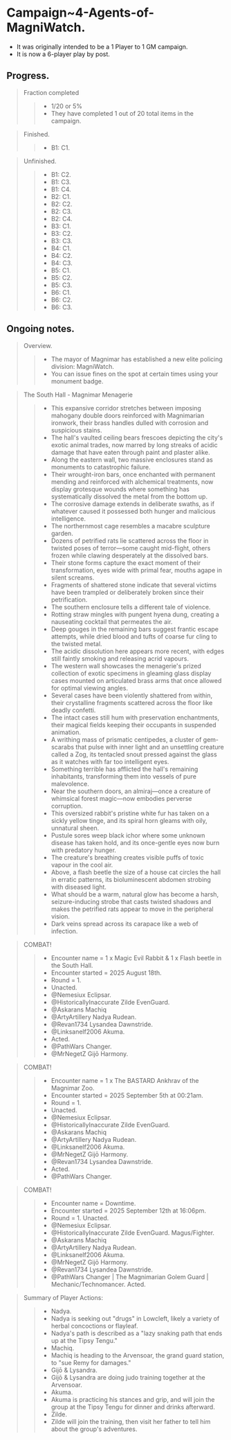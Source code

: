 # Campaign~4-Agents-of-MagniWatch.

- It was originally intended to be a 1 Player to 1 GM campaign.
- It is now a 6-player play by post.

## Progress.

> Fraction completed
>> - 1/20 or 5%
>> - They have completed 1 out of 20 total items in the campaign.

> Finished.
>> - B1: C1.

> Unfinished.
>> - B1: C2.
>> - B1: C3.
>> - B1: C4. 
>> - B2: C1.
>> - B2: C2.
>> - B2: C3.
>> - B2: C4.
>> - B3: C1.
>> - B3: C2.
>> - B3: C3.
>> - B4: C1.
>> - B4: C2.
>> - B4: C3.
>> - B5: C1.
>> - B5: C2.
>> - B5: C3.
>> - B6: C1.
>> - B6: C2.
>> - B6: C3.

## Ongoing notes.

> Overview.
>> - The mayor of Magnimar has established a new elite policing division: MagniWatch.
>> - You can issue fines on the spot at certain times using your monument badge.

> The South Hall - Magnimar Menagerie
>> - This expansive corridor stretches between imposing mahogany double doors reinforced with Magnimarian ironwork, their brass handles dulled with corrosion and suspicious stains. 
>> - The hall's vaulted ceiling bears frescoes depicting the city's exotic animal trades, now marred by long streaks of acidic damage that have eaten through paint and plaster alike. 
>> - Along the eastern wall, two massive enclosures stand as monuments to catastrophic failure. 
>> - Their wrought-iron bars, once enchanted with permanent mending and reinforced with alchemical treatments, now display grotesque wounds where something has systematically dissolved the metal from the bottom up. 
>> - The corrosive damage extends in deliberate swaths, as if whatever caused it possessed both hunger and malicious intelligence. 
>> - The northernmost cage resembles a macabre sculpture garden. 
>> - Dozens of petrified rats lie scattered across the floor in twisted poses of terror—some caught mid-flight, others frozen while clawing desperately at the dissolved bars. 
>> - Their stone forms capture the exact moment of their transformation, eyes wide with primal fear, mouths agape in silent screams. 
>> - Fragments of shattered stone indicate that several victims have been trampled or deliberately broken since their petrification. 
>> - The southern enclosure tells a different tale of violence. 
>> - Rotting straw mingles with pungent hyena dung, creating a nauseating cocktail that permeates the air. 
>> - Deep gouges in the remaining bars suggest frantic escape attempts, while dried blood and tufts of coarse fur cling to the twisted metal. 
>> - The acidic dissolution here appears more recent, with edges still faintly smoking and releasing acrid vapours. 
>> - The western wall showcases the menagerie's prized collection of exotic specimens in gleaming glass display cases mounted on articulated brass arms that once allowed for optimal viewing angles. 
>> - Several cases have been violently shattered from within, their crystalline fragments scattered across the floor like deadly confetti. 
>> - The intact cases still hum with preservation enchantments, their magical fields keeping their occupants in suspended animation.
>> - A writhing mass of prismatic centipedes, a cluster of gem-scarabs that pulse with inner light and an unsettling creature called a Zog, its tentacled snout pressed against the glass as it watches with far too intelligent eyes. 
>> - Something terrible has afflicted the hall's remaining inhabitants, transforming them into vessels of pure malevolence. 
>> - Near the southern doors, an almiraj—once a creature of whimsical forest magic—now embodies perverse corruption. 
>> - This oversized rabbit's pristine white fur has taken on a sickly yellow tinge, and its spiral horn gleams with oily, unnatural sheen. 
>> - Pustule sores weep black ichor where some unknown disease has taken hold, and its once-gentle eyes now burn with predatory hunger. 
>> - The creature's breathing creates visible puffs of toxic vapour in the cool air. 
>> - Above, a flash beetle the size of a house cat circles the hall in erratic patterns, its bioluminescent abdomen strobing with diseased light. 
>> - What should be a warm, natural glow has become a harsh, seizure-inducing strobe that casts twisted shadows and makes the petrified rats appear to move in the peripheral vision. 
>> - Dark veins spread across its carapace like a web of infection.

> COMBAT!
>> - Encounter name = 1 x Magic Evil Rabbit & 1 x Flash beetle in the South Hall. 
>> - Encounter started = 2025 August 18th. 
>> - Round = 1. 
>> - Unacted. 
>> - @Nemesiux Eclipsar. 
>> - @HistoricallyInaccurate Zilde EvenGuard. 
>> - @Askarans Machiq 
>> - @ArtyArtillery Nadya Rudean. 
>> - @Revan1734 Lysandea Dawnstride. 
>> - @Linksanelf2006 Akuma. 
>> - Acted. 
>> - @PathWars Changer. 
>> - @MrNegetZ Gijō Harmony.

> COMBAT!
>> - Encounter name = 1 x The BASTARD Ankhrav of the Magnimar Zoo. 
>> - Encounter started = 2025 September 5th at 00:21am. 
>> - Round = 1. 
>> - Unacted. 
>> - @Nemesiux Eclipsar. 
>> - @HistoricallyInaccurate Zilde EvenGuard. 
>> - @Askarans Machiq 
>> - @ArtyArtillery Nadya Rudean. 
>> - @Linksanelf2006 Akuma. 
>> - @MrNegetZ Gijō Harmony. 
>> - @Revan1734 Lysandea Dawnstride. 
>> - Acted. 
>> - @PathWars Changer.

> COMBAT!
>> - Encounter name = Downtime.
>> - Encounter started = 2025 September 12th at 16:06pm. 
>> - Round = 1.
> Unacted.
>> - @Nemesiux Eclipsar. 
>> - @HistoricallyInaccurate Zilde EvenGuard. Magus/Fighter.
>> - @Askarans Machiq 
>> - @ArtyArtillery Nadya Rudean. 
>> - @Linksanelf2006 Akuma. 
>> - @MrNegetZ Gijō Harmony. 
>> - @Revan1734 Lysandea Dawnstride.
>> - @PathWars Changer | The Magnimarian Golem Guard | Mechanic/Technomancer.
> Acted. 

> Summary of Player Actions:
>> - Nadya. 
>> - Nadya is seeking out "drugs" in Lowcleft, likely a variety of herbal concoctions or flayleaf. 
>> - Nadya's path is described as a "lazy snaking path that ends up at the Tipsy Tengu."
>> - Machiq. 
>> - Machiq is heading to the Arvensoar, the grand guard station, to "sue Remy for damages."
>> - Gijō & Lysandra. 
>> - Gijō & Lysandra are doing judo training together at the Arvensoar.
>> - Akuma. 
>> - Akuma is practicing his stances and grip, and will join the group at the Tipsy Tengu for dinner and drinks afterward. 
>> - Zilde. 
>> - Zilde will join the training, then visit her father to tell him about the group's adventures.